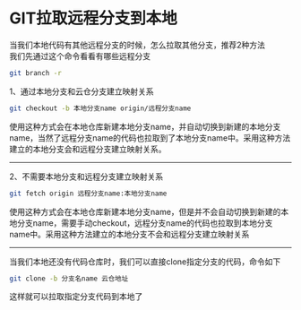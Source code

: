 
# GIT拉取远程分支到本地

当我们本地代码有其他远程分支的时候，怎么拉取其他分支，推荐2种方法<br>
我们先通过这个命令看看有哪些远程分支
```bash
git branch -r
```

1、通过本地分支和云仓分支建立映射关系

```bash
git checkout -b 本地分支name origin/远程分支name
```

使用这种方式会在本地仓库新建本地分支name，并自动切换到新建的本地分支name，当然了远程分支name的代码也拉取到了本地分支name中。采用这种方法建立的本地分支会和远程分支建立映射关系。

---
2、不需要本地分支和远程分支建立映射关系
```bash
git fetch origin 远程分支name:本地分支name
```
使用这种方式会在本地仓库新建本地分支name，但是并不会自动切换到新建的本地分支name，需要手动checkout，远程分支name的代码也拉取到本地分支name中。采用这种方法建立的本地分支不会和远程分支建立映射关系

---

当我们本地还没有代码仓库时，我们可以直接clone指定分支的代码，命令如下
```bash
git clone -b 分支名name 云仓地址
```
这样就可以拉取指定分支代码到本地了

